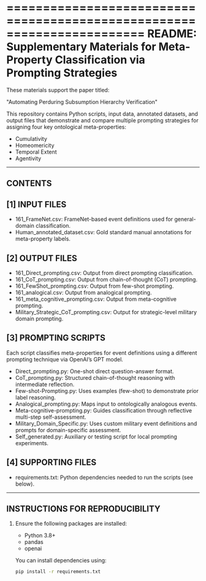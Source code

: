 =======================================================================
README: Supplementary Materials for Meta-Property Classification via Prompting Strategies
=======================================================================

These materials support the paper titled:

"Automating Perduring Subsumption Hierarchy Verification"

This repository contains Python scripts, input data, annotated datasets, and output files that demonstrate and compare multiple prompting strategies for assigning four key ontological meta-properties:
- Cumulativity
- Homeomericity
- Temporal Extent
- Agentivity

------------------------------------------------------------------------
CONTENTS
------------------------------------------------------------------------

[1] INPUT FILES
---------------
- 161_FrameNet.csv: FrameNet-based event definitions used for general-domain classification.
- Human_annotated_dataset.csv: Gold standard manual annotations for meta-property labels.

[2] OUTPUT FILES
----------------
- 161_Direct_prompting.csv: Output from direct prompting classification.
- 161_CoT_prompting.csv: Output from chain-of-thought (CoT) prompting.
- 161_FewShot_prompting.csv: Output from few-shot prompting.
- 161_analogical.csv: Output from analogical prompting.
- 161_meta_cognitive_prompting.csv: Output from meta-cognitive prompting.
- Military_Strategic_CoT_prompting.csv: Output for strategic-level military domain prompting.

[3] PROMPTING SCRIPTS
---------------------
Each script classifies meta-properties for event definitions using a different prompting technique via OpenAI’s GPT model.

- Direct_prompting.py: One-shot direct question-answer format.
- CoT_prompting.py: Structured chain-of-thought reasoning with intermediate reflection.
- Few-shot-Prompting.py: Uses examples (few-shot) to demonstrate prior label reasoning.
- Analogical_prompting.py: Maps input to ontologically analogous events.
- Meta-cognitive-prompting.py: Guides classification through reflective multi-step self-assessment.
- Military_Domain_Specific.py: Uses custom military event definitions and prompts for domain-specific assessment.
- Self_generated.py: Auxiliary or testing script for local prompting experiments.

[4] SUPPORTING FILES
--------------------
- requirements.txt: Python dependencies needed to run the scripts (see below).

------------------------------------------------------------------------
INSTRUCTIONS FOR REPRODUCIBILITY
------------------------------------------------------------------------

1. Ensure the following packages are installed:
   - Python 3.8+
   - pandas
   - openai

   You can install dependencies using:
   ```bash
   pip install -r requirements.txt
